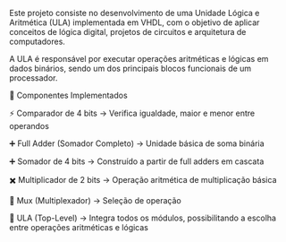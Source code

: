 Este projeto consiste no desenvolvimento de uma Unidade Lógica e Aritmética (ULA) implementada em VHDL, com o objetivo de aplicar conceitos de lógica digital, projetos de circuitos e arquitetura de computadores.

A ULA é responsável por executar operações aritméticas e lógicas em dados binários, sendo um dos principais blocos funcionais de um processador.

🔧 Componentes Implementados

⚡ Comparador de 4 bits → Verifica igualdade, maior e menor entre operandos

➕ Full Adder (Somador Completo) → Unidade básica de soma binária

➕ Somador de 4 bits → Construído a partir de full adders em cascata

✖️ Multiplicador de 2 bits → Operação aritmética de multiplicação básica

🔀 Mux (Multiplexador) → Seleção de operação

🧩 ULA (Top-Level) → Integra todos os módulos, possibilitando a escolha entre operações aritméticas e lógicas
